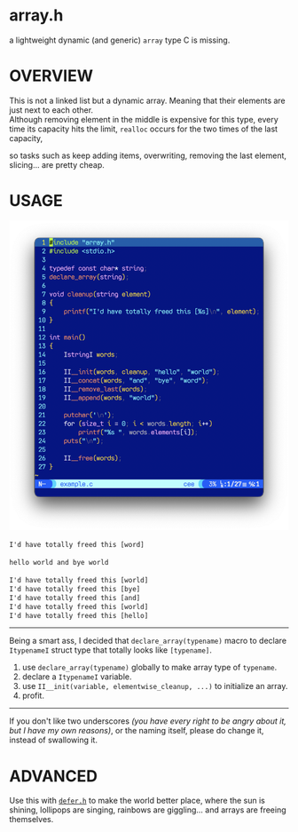 # array.h

a lightweight dynamic (and generic) `array` type C is missing.

# OVERVIEW
This is not a linked list but a dynamic array. Meaning that their elements are just next to each other.  
Although removing element in the middle is expensive for this type, every time its capacity hits the limit, `realloc` occurs for the two times of the last capacity,  

so tasks such as keep adding items, overwriting, removing the last element, slicing... are pretty cheap.

# USAGE
![example usage](example.png)
```
I'd have totally freed this [word]

hello world and bye world

I'd have totally freed this [world]
I'd have totally freed this [bye]
I'd have totally freed this [and]
I'd have totally freed this [world]
I'd have totally freed this [hello]
```
---
Being a smart ass, I decided that `declare_array(typename)` macro to declare `ItypenameI` struct type that totally looks like `[typename]`.  

1) use `declare_array(typename)` globally to make array type of `typename`.
1) declare a `ItypenameI` variable.
1) use `II__init(variable, elementwise_cleanup, ...)` to initialize an array.
1) profit.

---
If you don't like two underscores *(you have every right to be angry about it, but I have my own reasons)*, or the naming itself, please do change it, instead of swallowing it.

# ADVANCED
Use this with [`defer.h`](https://github.com/eastriverlee/defer.h) to make the world better place,  where the sun is shining, lollipops are singing, rainbows are giggling... and arrays are freeing themselves.
